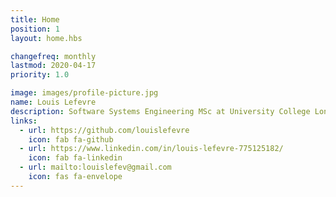 ```yaml
---
title: Home
position: 1
layout: home.hbs

changefreq: monthly
lastmod: 2020-04-17
priority: 1.0

image: images/profile-picture.jpg
name: Louis Lefevre
description: Software Systems Engineering MSc at University College London
links:
  - url: https://github.com/louislefevre
    icon: fab fa-github
  - url: https://www.linkedin.com/in/louis-lefevre-775125182/
    icon: fab fa-linkedin
  - url: mailto:louislefev@gmail.com
    icon: fas fa-envelope
---
```

